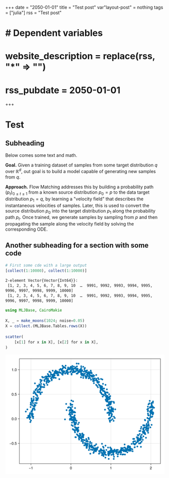 +++
date = "2050-01-01"
title = "Test post"
var"layout-post" = nothing
tags = ["julia"]
rss = "Test post"

# # Dependent variables
# website_description = replace(rss, "*" => "")
# rss_pubdate = 2050-01-01
+++


# Test

## Subheading
Below comes some text and math.

**Goal.**
Given a training dataset of samples from some target distribution $q$ over $\mathbb{R}^d$, out goal is to build a model capable of generating new samples from $q$.

**Approach.**
Flow Matching addresses this by building a probability path $(p_t)_{0 \leq t \leq 1}$ from a known source distribution $p_0 = p$ to the data target distribution $p_1 = q$, by learning a "velocity field" that describes the instantaneous velocities of samples. Later, this is used to convert the source distribution $p_0$ into the target distribution $p_1$ along the probability path $p_t$. Once trained, we generate samples by sampling from $p$ and then propagating the sample along the velocity field by solving the corresponding ODE. 

## Another subheading for a section with some code

```julia
# First some cde with a large output
[collect(1:10000), collect(1:10000)]
```

```
2-element Vector{Vector{Int64}}:
 [1, 2, 3, 4, 5, 6, 7, 8, 9, 10  …  9991, 9992, 9993, 9994, 9995, 9996, 9997, 9998, 9999, 10000]
 [1, 2, 3, 4, 5, 6, 7, 8, 9, 10  …  9991, 9992, 9993, 9994, 9995, 9996, 9997, 9998, 9999, 10000]
```



```julia
using MLJBase, CairoMakie

X, _ = make_moons(1024; noise=0.05)
X = collect.(MLJBase.Tables.rows(X))

scatter(
    [x[1] for x in X], [x[2] for x in X], 
)
```

![](figures/index_2_1.png)
